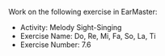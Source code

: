 Work on the following exercise in EarMaster:
- Activity: Melody Sight-Singing
- Exercise Name: Do, Re, Mi, Fa, So, La, Ti
- Exercise Number: 7.6
